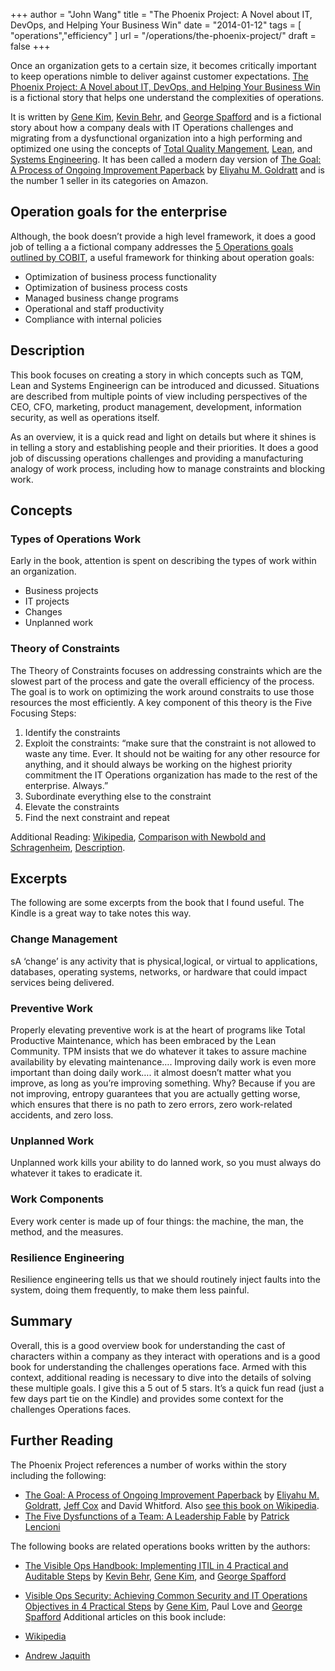 +++
author = "John Wang"
title = "The Phoenix Project: A Novel about IT, DevOps, and Helping Your Business Win"
date = "2014-01-12"
tags = [
    "operations","efficiency"
]
url = "/operations/the-phoenix-project/"
draft = false
+++

Once an organization gets to a certain size, it becomes critically important to keep operations nimble to deliver against customer expectations. [The Phoenix Project: A Novel about IT, DevOps, and Helping Your Business Win](https://www.amazon.com/The-Phoenix-Project-Helping-Business/dp/0988262592/) is a fictional story that helps one understand the complexities of operations.

It is written by [Gene Kim](https://twitter.com/RealGeneKim), [Kevin Behr](https://twitter.com/kevinbehr), and [George Spafford](https://twitter.com/gspaff) and is a fictional story about how a company deals with IT Operations challenges and migrating from a dysfunctional organization into a high performing and optimized one using the concepts of [Total Quality Mangement](https://en.wikipedia.org/wiki/Total_quality_management), [Lean](https://en.wikipedia.org/wiki/Lean_manufacturing), and [Systems Engineering](https://en.wikipedia.org/wiki/Systems_engineering). It has been called a modern day version of [The Goal: A Process of Ongoing Improvement Paperback](https://www.amazon.com/The-Goal-Process-Ongoing-Improvement/dp/0884271951/) by [Eliyahu M. Goldratt](https://en.wikipedia.org/wiki/Eliyahu_M._Goldratt) and is the number 1 seller in its categories on Amazon.

## Operation goals for the enterprise

Although, the book doesn’t provide a high level framework, it does a good job of telling a a fictional company addresses the [5 Operations goals outlined by COBIT](https://en.wikipedia.org/wiki/COBIT), a useful framework for thinking about operation goals:

* Optimization of business process functionality
* Optimization of business process costs
* Managed business change programs
* Operational and staff productivity
* Compliance with internal policies

## Description

This book focuses on creating a story in which concepts such as TQM, Lean and Systems Engineerign can be introduced and dicussed. Situations are described from multiple points of view including perspectives of the CEO, CFO, marketing, product management, development, information security, as well as operations itself.

As an overview, it is a quick read and light on details but where it shines is in telling a story and establishing people and their priorities. It does a good job of discussing operations challenges and providing a manufacturing analogy of work process, including how to manage constraints and blocking work.

## Concepts

### Types of Operations Work

Early in the book, attention is spent on describing the types of work within an organization.

* Business projects
* IT projects
* Changes
* Unplanned work

### Theory of Constraints

The Theory of Constraints focuses on addressing constraints which are the slowest part of the process and gate the overall efficiency of the process. The goal is to work on optimizing the work around constraits to use those resources the most efficiently. A key component of this theory is the Five Focusing Steps:

1. Identify the constraints
1. Exploit the constraints: “make sure that the constraint is not allowed to waste any time. Ever. It should not be waiting for any other resource for anything, and it should always be working on the highest priority commitment the IT Operations organization has made to the rest of the enterprise. Always.”
1. Subordinate everything else to the constraint
1. Elevate the constraints
1. Find the next constraint and repeat

Additional Reading: [Wikipedia](https://en.wikipedia.org/wiki/Theory_of_constraints), [Comparison with Newbold and Schragenheim](http://www.dbrmfg.co.nz/Bottom%20Line%20Accounting%20for%20Change%205%20Step.htm), [Description](https://blog.nayima.be/2009/04/16/the-theory-of-constraints-five-focusing-steps-in-action/).

## Excerpts

The following are some excerpts from the book that I found useful. The Kindle is a great way to take notes this way.

### Change Management

sA ‘change’ is any activity that is physical,logical, or virtual to applications, databases, operating systems, networks, or hardware that could impact services being delivered.

### Preventive Work

Properly elevating preventive work is at the heart of programs like Total Productive Maintenance, which has been embraced by the Lean Community. TPM insists that we do whatever it takes to assure machine availability by elevating maintenance…. Improving daily work is even more important than doing daily work…. it almost doesn’t matter what you improve, as long as you’re improving something. Why? Because if you are not improving, entropy guarantees that you are actually getting worse, which ensures that there is no path to zero errors, zero work-related accidents, and zero loss.

### Unplanned Work

Unplanned work kills your ability to do lanned work, so you must always do whatever it takes to eradicate it.

### Work Components

Every work center is made up of four things: the machine, the man, the method, and the measures.

### Resilience Engineering

Resilience engineering tells us that we should routinely inject faults into the system, doing them frequently, to make them less painful.

## Summary

Overall, this is a good overview book for understanding the cast of characters within a company as they interact with operations and is a good book for understanding the challenges operations face. Armed with this context, additional reading is necessary to dive into the details of solving these multiple goals. I give this a 5 out of 5 stars. It’s a quick fun read (just a few days part tie on the Kindle) and provides some context for the challenges Operations faces.

## Further Reading

The Phoenix Project references a number of works within the story including the following:

* [The Goal: A Process of Ongoing Improvement Paperback](https://www.amazon.com/The-Goal-Process-Ongoing-Improvement/dp/0884271951/0) by [Eliyahu M. Goldratt](https://en.wikipedia.org/wiki/Eliyahu_M._Goldratt), [Jeff Cox](http://www.jeffcox.com/) and David Whitford. Also [see this book on Wikipedia](https://en.wikipedia.org/wiki/The_Goal_%28novel%29).
* [The Five Dysfunctions of a Team: A Leadership Fable](https://www.amazon.com/The-Five-Dysfunctions-Team-Leadership/dp/0787960756/) by [Patrick Lencioni](https://en.wikipedia.org/wiki/Patrick_Lencioni)

The following books are related operations books written by the authors:

* [The Visible Ops Handbook: Implementing ITIL in 4 Practical and Auditable Steps](https://www.amazon.com/The-Visible-Ops-Handbook-Implementing/dp/0975568612/) by [Kevin Behr](https://twitter.com/kevinbehr), [Gene Kim](https://twitter.com/RealGeneKim), and [George Spafford](https://twitter.com/gspaff)
* [Visible Ops Security: Achieving Common Security and IT Operations Objectives in 4 Practical Steps](https://www.amazon.com/Visible-Ops-Security-Operations-Objectives/dp/0975568620/) by [Gene Kim](https://twitter.com/RealGeneKim), Paul Love and [George Spafford](https://twitter.com/gspaff)
Additional articles on this book include:

* [Wikipedia](https://en.wikipedia.org/wiki/The_Phoenix_Project:_A_Novel_About_IT,_DevOps,_and_Helping_Your_Business_Win)
* [Andrew Jaquith](http://blog.perimeterusa.com/3206/)
